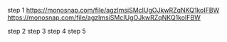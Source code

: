 step 1 https://monosnap.com/file/agzImsiSMcIUgOJkwRZqNKQ1koIFBW
https://monosnap.com/file/agzImsiSMcIUgOJkwRZqNKQ1koIFBW

step 2 step 3 step 4 step 5
